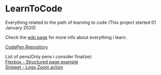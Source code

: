 # LearnToCode
Everything related to the path of learning to code (This project started 01 January 2020)  

Check the [wiki page](https://github.com/JoseVale-pt/LearnToCode/wiki) for more info about everything i learn.

[CodePen Repository](https://codepen.io/josevale-pt)

List of pens(Only pens i consider finalize):  
[Flexbox - Structured page example](https://codepen.io/josevale-pt/pen/jOEQqgm)  
[Snippet - Logo Zoom action](https://codepen.io/josevale-pt/pen/dyPxGwg)

